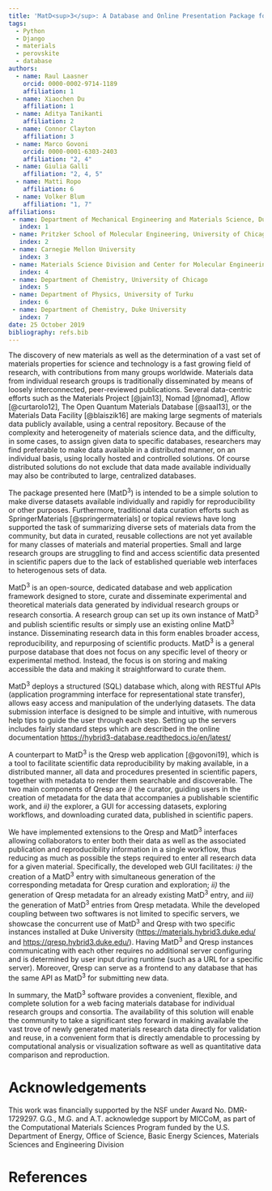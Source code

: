 ```yaml
---
title: 'MatD<sup>3</sup>: A Database and Online Presentation Package for Research Data Supporting Materials Discovery, Design, and Dissemination'
tags:
  - Python
  - Django
  - materials
  - perovskite
  - database
authors:
  - name: Raul Laasner
    orcid: 0000-0002-9714-1189
    affiliation: 1
  - name: Xiaochen Du
    affiliation: 1
  - name: Aditya Tanikanti
    affiliation: 2
  - name: Connor Clayton
    affiliation: 3
  - name: Marco Govoni
    orcid: 0000-0001-6303-2403
    affiliation: "2, 4"
  - name: Giulia Galli
    affiliation: "2, 4, 5"
  - name: Matti Ropo
    affiliation: 6
  - name: Volker Blum
    affiliation: "1, 7"
affiliations:
 - name: Department of Mechanical Engineering and Materials Science, Duke University
   index: 1
 - name: Pritzker School of Molecular Engineering, University of Chicago
   index: 2
 - name: Carnegie Mellon University
   index: 3
 - name: Materials Science Division and Center for Molecular Engineering, Argonne National Laboratory
   index: 4
 - name: Department of Chemistry, University of Chicago
   index: 5
 - name: Department of Physics, University of Turku
   index: 6
 - name: Department of Chemistry, Duke University
   index: 7
date: 25 October 2019
bibliography: refs.bib
---
```


The discovery of new materials as well as the determination of a vast set of materials properties for science and technology is a fast growing field of research, with contributions from many groups worldwide. Materials data from individual research groups is traditionally disseminated by means of loosely interconnected, peer-reviewed publications. Several data-centric efforts such as the Materials Project [@jain13], Nomad [@nomad], Aflow [@curtarolo12], The Open Quantum Materials Database [@saal13], or the Materials Data Facility [@blaiszik16] are making large segments of materials data publicly available, using a central repository. Because of the complexity and heterogeneity of materials science data, and the difficulty, in some cases, to assign given data to specific databases, researchers may find preferable to make data available in a distributed manner, on an individual basis, using locally hosted and controlled solutions. Of course distributed solutions do not exclude that data made available individually may also be contributed to large, centralized databases.

The package presented here (MatD<sup>3</sup>) is intended to be a simple solution to make diverse datasets available individually and rapidly for reproducibility or other purposes. Furthermore, traditional data curation efforts such as SpringerMaterials [@springermaterials] or topical reviews have long supported the task of summarizing diverse sets of materials data from the community, but data in curated, reusable collections are not yet available for many classes of materials and material properties. Small and large research groups are struggling to find and access scientific data presented in scientific papers due to the lack of established queriable web interfaces to heterogenous sets of data.

MatD<sup>3</sup> is an open-source, dedicated database and web application framework designed to store, curate and disseminate experimental and theoretical materials data generated by individual research groups or research consortia. A research group can set up its own instance of MatD<sup>3</sup> and publish scientific results or simply use an existing online MatD<sup>3</sup> instance. Disseminating research data in this form enables broader access, reproducibility, and repurposing of scientific products. MatD<sup>3</sup> is a general purpose database that does not focus on any specific level of theory or experimental method. Instead, the focus is on storing and making accessible the data and making it straightforward to curate them.

MatD<sup>3</sup> deploys a structured (SQL) database which, along with RESTful APIs (application programming interface for representational state transfer), allows easy access and manipulation of the underlying datasets. The data submission interface is designed to be simple and intuitive, with numerous help tips to guide the user through each step. Setting up the servers includes fairly standard steps which are described in the online documentation <https://hybrid3-database.readthedocs.io/en/latest/>

A counterpart to MatD<sup>3</sup> is the Qresp web application [@govoni19], which is a tool to facilitate scientific data reproducibility by making available, in a distributed manner, all data and procedures presented in scientific papers, together with metadata to render them searchable and discoverable. The two main components of Qresp are *i)* the curator, guiding users in the creation of metadata for the data that accompanies a publishable scientific work, and *ii)* the explorer, a GUI for accessing datasets, exploring workflows, and downloading curated data, published in scientific papers.

We have implemented extensions to the Qresp and MatD<sup>3</sup> interfaces allowing collaborators to enter both their data as well as the associated publication and reproducibility information in a single workflow, thus reducing as much as possible the steps required to enter all research data for a given material. Specifically, the developed web GUI facilitates: *i)* the creation of a MatD<sup>3</sup> entry with simultaneous generation of the corresponding metadata for Qresp curation and exploration; *ii)* the generation of Qresp metadata for an already existing MatD<sup>3</sup> entry, and *iii)* the generation of MatD<sup>3</sup> entries from Qresp metadata. While the developed coupling between two softwares is not limited to specific servers, we showcase the concurrent use of MatD<sup>3</sup> and Qresp with two specific instances installed at Duke University (<https://materials.hybrid3.duke.edu/> and <https://qresp.hybrid3.duke.edu/>). Having MatD<sup>3</sup> and Qresp instances communicating with each other requires no additional server configuring and is determined by user input during runtime (such as a URL for a specific server). Moreover, Qresp can serve as a frontend to any database that has the same API as MatD<sup>3</sup> for submitting new data.

In summary, the MatD<sup>3</sup> software provides a convenient, flexible, and complete solution for a web facing materials database for individual research groups and consortia. The availability of this solution will enable the community to take a significant step forward in making available the vast trove of newly generated materials research data directly for validation and reuse, in a convenient form that is directly amendable to processing by computational analysis or visualization software as well as quantitative data comparison and reproduction.

# Acknowledgements

This work was financially supported by the NSF under Award No. DMR-1729297. G.G., M.G. and A.T. acknowledge support by MICCoM, as part of the Computational Materials Sciences Program funded by the U.S. Department of Energy, Office of Science, Basic Energy Sciences, Materials Sciences and Engineering Division

# References
